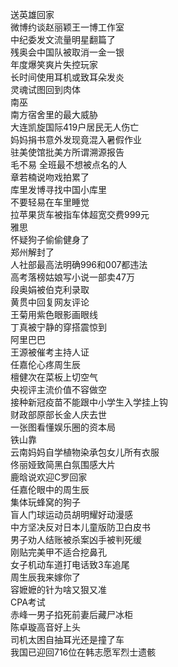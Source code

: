 送英雄回家  
微博约谈赵丽颖王一博工作室  
中纪委发文流量明星翻篇了  
残奥会中国队被取消一金一银  
年度爆笑爽片失控玩家  
长时间使用耳机或致耳朵发炎  
灵魂试图回到肉体  
南巫  
南方宿舍里的最大威胁  
大连凯旋国际419户居民无人伤亡  
妈妈捐书意外发现竟混入暑假作业  
驻美使馆批美方所谓溯源报告  
毛不易 全班最不想被点名的人  
章若楠说吻戏拍累了  
库里发博寻找中国小库里  
不要轻易在车里睡觉  
拉苹果货车被指车体超宽交费999元  
雅思  
怀疑狗子偷偷健身了  
郑州解封了  
人社部最高法明确996和007都违法  
高考落榜姑娘写小说一部卖47万  
段奥娟被伯克利录取  
黄贯中回复网友评论  
王菊用紫色眼影画眼线  
丁真被宁静的穿搭震惊到  
阿里巴巴  
王源被催考主持人证  
任嘉伦心疼周生辰  
檀健次在菜板上切空气  
央视评主流价值不容做空  
接种新冠疫苗不能跟中小学生入学挂上钩  
财政部原部长金人庆去世  
一张图看懂娱乐圈的资本局  
铁山靠  
云南妈妈自学植物染承包女儿所有衣服  
佟丽娅致简黑白氛围感大片  
鹿晗说欢迎C罗回家  
任嘉伦眼中的周生辰  
集体玩蜂窝的狗子  
盲人门球运动员胡明耀好动漫感  
中方坚决反对日本儿童版防卫白皮书  
男子劝人结账被杀案凶手被判死缓  
刚贴完美甲不适合挖鼻孔  
女子机动车道打电话致3车追尾  
周生辰我来嫁你了  
容嬷嬷的针为啥又狠又准  
CPA考试  
赤峰一男子掐死前妻后藏尸冰柜  
陈卓璇高音好上头  
司机太困自抽耳光还是撞了车  
我国已迎回716位在韩志愿军烈士遗骸  
